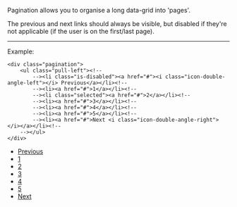 Pagination allows you to organise a long data-grid into 'pages'.

The previous and next links should always be visible, but disabled if they're not applicable (if the user is on the first/last page).

----

Example:

    <div class="pagination">
        <ul class="pull-left"><!--
            --><li class="is-disabled"><a href="#"><i class="icon-double-angle-left"></i> Previous</a></li><!--
            --><li><a href="#">1</a></li><!--
            --><li class="selected"><a href="#">2</a></li><!--
            --><li><a href="#">3</a></li><!--
            --><li><a href="#">4</a></li><!--
            --><li><a href="#">5</a></li><!--
            --><li><a href="#">Next <i class="icon-double-angle-right"></i></a></li><!--
        --></ul>
    </div>

<div class="pagination">
    <ul><!--
        --><li class="is-disabled"><a href="#"><i class="icon-double-angle-left"></i> Previous</a></li><!--
        --><li><a href="#">1</a></li><!--
        --><li class="selected"><a href="#">2</a></li><!--
        --><li><a href="#">3</a></li><!--
        --><li><a href="#">4</a></li><!--
        --><li><a href="#">5</a></li><!--
        --><li><a href="#">Next <i class="icon-double-angle-right"></i></a></li><!--
    --></ul>
</div>

